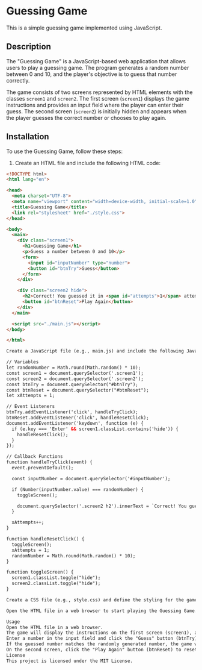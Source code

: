 # Guessing Game

This is a simple guessing game implemented using JavaScript.

## Description

The "Guessing Game" is a JavaScript-based web application that allows users to play a guessing game. The program generates a random number between 0 and 10, and the player's objective is to guess that number correctly.

The game consists of two screens represented by HTML elements with the classes `screen1` and `screen2`. The first screen (`screen1`) displays the game instructions and provides an input field where the player can enter their guess. The second screen (`screen2`) is initially hidden and appears when the player guesses the correct number or chooses to play again.

## Installation

To use the Guessing Game, follow these steps:

1. Create an HTML file and include the following HTML code:

```html
<!DOCTYPE html>
<html lang="en">

<head>
  <meta charset="UTF-8">
  <meta name="viewport" content="width=device-width, initial-scale=1.0">
  <title>Guessing Game</title>
  <link rel="stylesheet" href="./style.css">
</head>

<body>
  <main>
    <div class="screen1">
      <h1>Guessing Game</h1>
      <p>Guess a number between 0 and 10</p>
      <form>
        <input id="inputNumber" type="number">
        <button id="btnTry">Guess</button>
      </form>
    </div>

    <div class="screen2 hide">
      <h2>Correct! You guessed it in <span id="attempts">1</span> attempt(s).</h2>
      <button id="btnReset">Play Again</button>
    </div>
  </main>

  <script src="./main.js"></script>
</body>

</html>

Create a JavaScript file (e.g., main.js) and include the following JavaScript code:

// Variables
let randomNumber = Math.round(Math.random() * 10);
const screen1 = document.querySelector('.screen1');
const screen2 = document.querySelector('.screen2');
const btnTry = document.querySelector("#btnTry");
const btnReset = document.querySelector("#btnReset");
let xAttempts = 1;

// Event Listeners
btnTry.addEventListener('click', handleTryClick);
btnReset.addEventListener('click', handleResetClick);
document.addEventListener('keydown', function (e) {
  if (e.key === 'Enter' && screen1.classList.contains('hide')) {
    handleResetClick();
  }
});

// Callback Functions
function handleTryClick(event) {
  event.preventDefault();

  const inputNumber = document.querySelector('#inputNumber');

  if (Number(inputNumber.value) === randomNumber) {
    toggleScreen();

    document.querySelector('.screen2 h2').innerText = `Correct! You guessed it in ${xAttempts} attempt(s).`;
  }

  xAttempts++;
}

function handleResetClick() {
  toggleScreen();
  xAttempts = 1;
  randomNumber = Math.round(Math.random() * 10);
}

function toggleScreen() {
  screen1.classList.toggle("hide");
  screen2.classList.toggle("hide");
}

Create a CSS file (e.g., style.css) and define the styling for the game interface. Customize the styles as desired.

Open the HTML file in a web browser to start playing the Guessing Game.

Usage
Open the HTML file in a web browser.
The game will display the instructions on the first screen (screen1), asking the player to guess a number between 0 and 10.
Enter a number in the input field and click the "Guess" button (btnTry).
If the guessed number matches the randomly generated number, the game will display the second screen (screen2) showing a success message with the number of attempts made. Otherwise, the player can keep guessing.
On the second screen, click the "Play Again" button (btnReset) to reset the game and go back to the first screen to play again.
License
This project is licensed under the MIT License.
